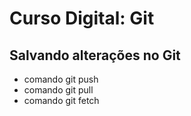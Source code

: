 
# Curso Digital: Git

## Salvando alterações no Git
* comando git push
* comando git pull
* comando git fetch
